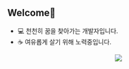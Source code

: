 ## Welcome👋

- 💻 천천히 꿈을 찾아가는 개발자입니다.
- ☕ 여유롭게 살기 위해 노력중입니다.

<p align="center">
  <img src="https://capsule-render.vercel.app/api?type=waving&color=58A6FF&height=120&section=footer"/>
</p>

